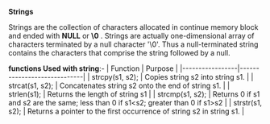 **Strings**

Strings are the collection of characters allocated in continue memory block and ended with **NULL**  or  **\0** .
Strings are actually one-dimensional array of characters terminated by a null character '\0'. Thus a null-terminated string contains the characters that comprise the string followed by a null.

**functions Used with string**:-
|       Function     |  Purpose                    |
|-----------------|-----------------------------|
|       strcpy(s1, s2);          |          Copies string s2 into string s1.      |
|          strcat(s1, s2);       |                        Concatenates string s2 onto the end of string s1.     |
|     strlen(s1);            |             Returns the length of string s1 |
|            strcmp(s1, s2);     |   Returns 0 if s1 and s2 are the same; less than 0 if s1<s2; greater than 0 if s1>s2                          |
|              strstr(s1, s2);   |   Returns a pointer to the first occurrence of string s2 in string s1.                          |

